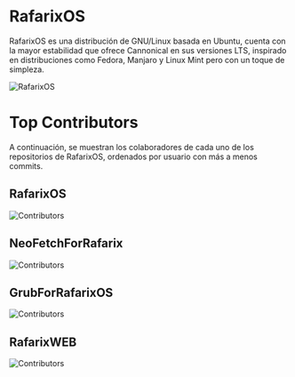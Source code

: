 # RafarixOS
RafarixOS es una distribución de GNU/Linux basada en Ubuntu, cuenta con la mayor estabilidad que ofrece Cannonical en sus versiones LTS, inspirado en distribuciones como Fedora, Manjaro y Linux Mint pero con un toque de simpleza.


![RafarixOS](https://github.com/RafarixOS-Oficial/RafarixOS/blob/main/assets/images/PreLudeOSRedonded.png)

# Top Contributors

A continuación, se muestran los colaboradores de cada uno de los repositorios de RafarixOS, ordenados por usuario con más a menos commits.

## RafarixOS
![Contributors](https://contrib.rocks/image?repo=RafarixOS-Oficial/RafarixOS)

## NeoFetchForRafarix
![Contributors](https://contrib.rocks/image?repo=RafarixOS-Oficial/NeoFetchForRafarix)

## GrubForRafarixOS
![Contributors](https://contrib.rocks/image?repo=RafarixOS-Oficial/GrubForRafarixOS)

## RafarixWEB
![Contributors](https://contrib.rocks/image?repo=RafarixOS-Oficial/RafarixWEB)
